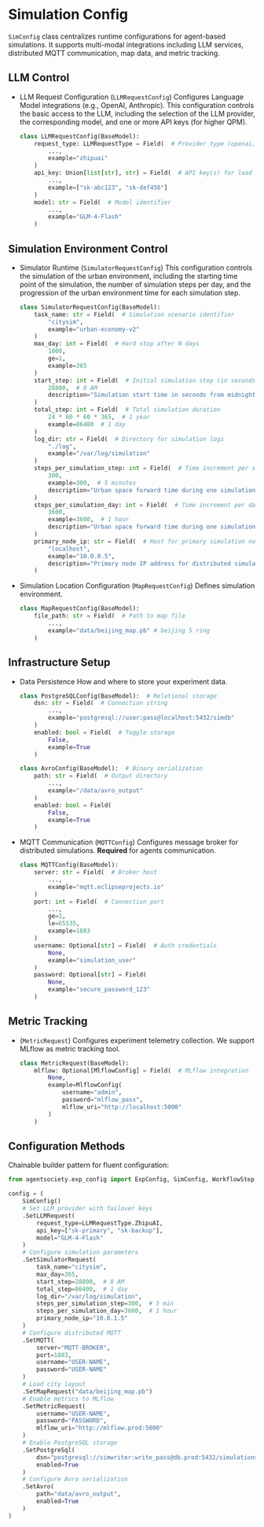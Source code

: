 # Simulation Config

`SimConfig` class centralizes runtime configurations for agent-based simulations. It supports multi-modal integrations including LLM services, distributed MQTT communication, map data, and metric tracking.

## LLM Control

- LLM Request Configuration (`LLMRequestConfig`)
    Configures Language Model integrations (e.g., OpenAI, Anthropic). This configuration controls the basic access to the LLM, including the selection of the LLM provider, the corresponding model, and one or more API keys (for higher QPM).

    ```python
    class LLMRequestConfig(BaseModel):
        request_type: LLMRequestType = Field(  # Provider type (openai, etc)
            ..., 
            example="zhipuai"
        )
        api_key: Union[list[str], str] = Field(  # API key(s) for load balancing
            ...,
            example=["sk-abc123", "sk-def456"]
        )
        model: str = Field(  # Model identifier
            ...,
            example="GLM-4-Flash"
        )
    ```

## Simulation Environment Control

- Simulator Runtime (`SimulatorRequestConfig`)
    This configuration controls the simulation of the urban environment, including the starting time point of the simulation, the number of simulation steps per day, and the progression of the urban environment time for each simulation step.

    ```python
    class SimulatorRequestConfig(BaseModel):
        task_name: str = Field(  # Simulation scenario identifier
            "citysim", 
            example="urban-economy-v2"
        )
        max_day: int = Field(  # Hard stop after N days
            1000,
            ge=1,
            example=365
        )
        start_step: int = Field(  # Initial simulation step (in seconds)
            28800,  # 8 AM
            description="Simulation start time in seconds from midnight"
        )
        total_step: int = Field(  # Total simulation duration
            24 * 60 * 60 * 365,  # 1 year
            example=86400  # 1 day
        )
        log_dir: str = Field(  # Directory for simulation logs
            "./log",
            example="/var/log/simulation"
        )
        steps_per_simulation_step: int = Field(  # Time increment per step (seconds)
            300,
            example=300,  # 5 minutes
            description="Urban space forward time during one simulation forward step"
        )
        steps_per_simulation_day: int = Field(  # Time increment per day (seconds)
            3600,  
            example=3600,  # 1 hour
            description="Urban space forward time during one simulation forward day"
        )
        primary_node_ip: str = Field(  # Host for primary simulation node
            "localhost",
            example="10.0.0.5",
            description="Primary node IP address for distributed simulation"
        )
    ```

- Simulation Location Configuration (`MapRequestConfig`)
    Defines simulation environment.

    ```python
    class MapRequestConfig(BaseModel):
        file_path: str = Field(  # Path to map file
            ...,
            example="data/beijing_map.pb" # beijing 5 ring
        )
    ```

## Infrastructure Setup

- Data Persistence
    How and where to store your experiment data.
    ```python
    class PostgreSQLConfig(BaseModel):  # Relational storage
        dsn: str = Field(  # Connection string
            ...,
            example="postgresql://user:pass@localhost:5432/simdb"
        )
        enabled: bool = Field(  # Toggle storage
            False,
            example=True
        )

    class AvroConfig(BaseModel):  # Binary serialization
        path: str = Field(  # Output directory
            ...,
            example="/data/avro_output"
        )
        enabled: bool = Field(
            False,
            example=True
        )
    ```
- MQTT Communication (`MQTTConfig`)
    Configures message broker for distributed simulations. 
    **Required** for agents communication.

    ```python
    class MQTTConfig(BaseModel):
        server: str = Field(  # Broker host
            ...,
            example="mqtt.eclipseprojects.io"
        )
        port: int = Field(  # Connection port
            ...,
            ge=1, 
            le=65535,
            example=1883
        )
        username: Optional[str] = Field(  # Auth credentials
            None,
            example="simulation_user"
        )
        password: Optional[str] = Field(
            None,
            example="secure_password_123"
        )
    ```

## Metric Tracking
- (`MetricRequest`)
    Configures experiment telemetry collection. We support MLflow as metric tracking tool.

    ```python
    class MetricRequest(BaseModel):
        mlflow: Optional[MlflowConfig] = Field(  # MLflow integration
            None,
            example=MlflowConfig(
                username="admin", 
                password="mlflow_pass",
                mlflow_uri="http://localhost:5000"
            )
        )
    ```

## Configuration Methods

Chainable builder pattern for fluent configuration:

```python
from agentsociety.exp_config import ExpConfig, SimConfig, WorkflowStep, WorkflowType

config = (
    SimConfig()
    # Set LLM provider with failover keys
    .SetLLMRequest(
        request_type=LLMRequestType.ZhipuAI,
        api_key=["sk-primary", "sk-backup"], 
        model="GLM-4-Flash"
    )
    # Configure simulation parameters
    .SetSimulatorRequest(
        task_name="citysim",
        max_day=365,
        start_step=28800,  # 8 AM
        total_step=86400,  # 1 day
        log_dir="/var/log/simulation",
        steps_per_simulation_step=300,  # 5 min
        steps_per_simulation_day=3600,  # 1 hour
        primary_node_ip="10.0.1.5"
    )
    # Configure distributed MQTT
    .SetMQTT(
        server="MQTT-BROKER", 
        port=1883,
        username="USER-NAME",
        password="USER-NAME"
    )
    # Load city layout
    .SetMapRequest("data/beijing_map.pb")
    # Enable metrics to MLflow
    .SetMetricRequest(
        username="USER-NAME",
        password="PASSWORD",
        mlflow_uri="http://mlflow.prod:5000"
    )
    # Enable PostgreSQL storage
    .SetPostgreSql(
        dsn="postgresql://simwriter:write_pass@db.prod:5432/simulations",
        enabled=True
    )
    # Configure Avro serialization
    .SetAvro(
        path="data/avro_output",
        enabled=True
    )
)
```
